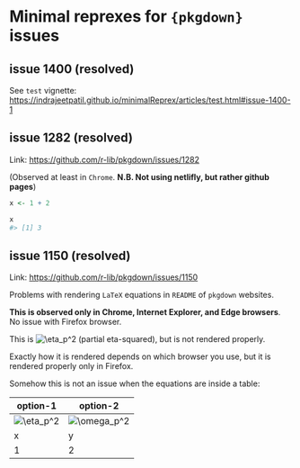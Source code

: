 
# Minimal reprexes for `{pkgdown}` issues

## issue 1400 (resolved)

See `test` vignette:
<https://indrajeetpatil.github.io/minimalReprex/articles/test.html#issue-1400-1>

## issue 1282 (resolved)

Link: <https://github.com/r-lib/pkgdown/issues/1282>

(Observed at least in `Chrome`. **N.B. Not using netlifly, but rather
github pages**)

``` r
x <- 1 + 2

x
#> [1] 3
```

## issue 1150 (resolved)

Link: <https://github.com/r-lib/pkgdown/issues/1150>

Problems with rendering `LaTeX` equations in `README` of `pkgdown`
websites.

**This is observed only in Chrome, Internet Explorer, and Edge
browsers**. No issue with Firefox browser.

This is
![\\eta_p^2](http://chart.apis.google.com/chart?cht=tx&chl=%5Ceta_p%5E2 "\eta_p^2")
(partial eta-squared), but is not rendered properly.

Exactly how it is rendered depends on which browser you use, but it is
rendered properly only in Firefox.

Somehow this is not an issue when the equations are inside a table:

| option-1                                                                            | option-2                                                                                  |
|-------------------------------------------------------------------------------------|-------------------------------------------------------------------------------------------|
| ![\\eta_p^2](http://chart.apis.google.com/chart?cht=tx&chl=%5Ceta_p%5E2 "\eta_p^2") | ![\\omega_p^2](http://chart.apis.google.com/chart?cht=tx&chl=%5Comega_p%5E2 "\omega_p^2") |
| x                                                                                   | y                                                                                         |
| 1                                                                                   | 2                                                                                         |
